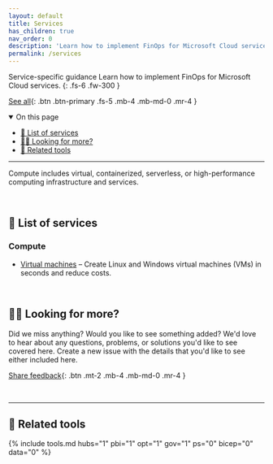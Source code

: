 ```yaml
---
layout: default
title: Services
has_children: true
nav_order: 0
description: 'Learn how to implement FinOps for Microsoft Cloud services.'
permalink: /services
---
```


<span class="fs-9 d-block mb-4">Service-specific guidance</span>
Learn how to implement FinOps for Microsoft Cloud services.
{: .fs-6 .fw-300 }

[See all](#-list-of-services){: .btn .btn-primary .fs-5 .mb-4 .mb-md-0 .mr-4 }
<!--
[Secondary CTA](#){: .btn .fs-5 .mb-4 .mb-md-0 .mr-4 }
-->

<details open markdown="1">
   <summary class="fs-2 text-uppercase">On this page</summary>

- [📇 List of services](#-list-of-services)
- [🙋‍♀️ Looking for more?](#️-looking-for-more)
- [🧰 Related tools](#-related-tools)

</details>

---

<!-- Description copied from https://github.com/FinOps-Open-Cost-and-Usage-Spec/FOCUS_Spec/blob/working_draft/specification/columns/servicecategory.md -->
Compute includes virtual, containerized, serverless, or high-performance computing infrastructure and services.

<br>

## 📇 List of services

<!-- Sort list alphabetically for findability -->

<!--
### AI + machine learning
### Analytics
### Business applications
-->

### Compute

- [Virtual machines](virtual-machines.md) – Create Linux and Windows virtual machines (VMs) in seconds and reduce costs.

<!--
### Databases
### Developer tools
### Identity
### Integration
### Internet of things
### Management + governance
### Media
### Migration
### Mobile
### Multicloud
### Networking
### Security
### Storage
### Web
### Other
-->

<br>

## 🙋‍♀️ Looking for more?

Did we miss anything? Would you like to see something added? We'd love to hear about any questions, problems, or solutions you'd like to see covered here. Create a new issue with the details that you'd like to see either included here.

[Share feedback](https://github.com/microsoft/finops-toolkit/issues/new/choose){: .btn .mt-2 .mb-4 .mb-md-0 .mr-4 }

<br>

---

## 🧰 Related tools

{% include tools.md hubs="1" pbi="1" opt="1" gov="1" ps="0" bicep="0" data="0" %}

<br>

